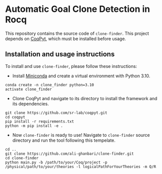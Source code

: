 # Automatic Goal Clone Detection in Rocq

This repository contains the source code of `clone-finder`.
This project depends on [CoqPyt](https://github.com/sr-lab/coqpyt), which must be installed before usage.

## Installation and usage instructions
To install and use `clone-finder`, please follow these instructions:
* Install [Miniconda](https://www.anaconda.com/docs/getting-started/miniconda/main) and create a virtual environment with Python 3.10.

```shell
conda create -n clone_finder python=3.10
activate clone_finder
```

* Clone CoqPyt and navigate to its directory to install the framework and its dependencies.

```shell
git clone https://github.com/sr-lab/coqpyt.git
cd coqpyt
pip install -r requirements.txt
python -m pip install -e .
```

* Now `clone-finder` is ready to use! Navigate to `clone-finder` source directory and run the tool following this tempelate.

```shell
cd ..
git clone https://github.com/ali-ghanbari/clone-finder.git
cd clone-finder
python main.py -b /path/to/your/Coq/project -p /physical/path/to/your/theories -l logicalPathForYourTheories -m Q/R
```
